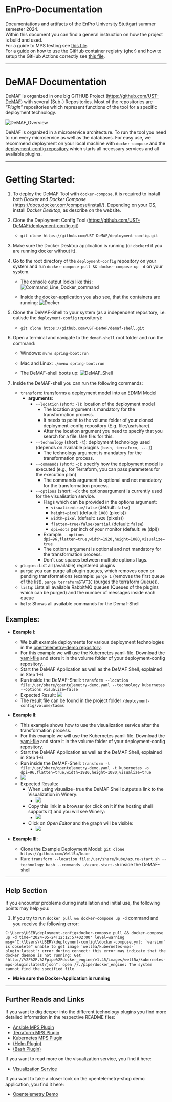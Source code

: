# EnPro-Documentation
Documentations and artifacts of the EnPro University Stuttgart summer semester 2024.  
Within this document you can find a general instruction on how the project is build and used.  
For a guide to MPS testing see [this file](mps-testing/README.md).  
For a guide on how to use the GitHub container registry (ghcr) and how to setup the GitHub Actions correctly see [this file](ghcr/README.md).

---
# DeMAF Documentation

DeMAF is organized in one big GITHUB Project (https://github.com/UST-DeMAF) with several (Sub-) Repositories. 
Most of the repositories are *“Plugin”* repositories which represent functions of the tool for a specific deployment technology.

![DeMAF_Overview](resources/images/DeMAF_Overview_2.png)

DeMAF is organized in a microservice architecture. To run the tool you need to run every microservice as well as the databases. For easy use, we recommend deployment on your local machine with `docker-compose` and the [deployment-config repository](https://github.com/UST-DeMAF/deployment-config/tree/main) which starts all necessary services and all available plugins.

---

# Getting Started:
1. To deploy the DeMAF Tool with `docker-compose`, it is required to install both *Docker* and *Docker Compose* (https://docs.docker.com/compose/install/). Depending on your OS, install *Docker Desktop*, as describe on the website.

2. Clone the Deployment Config Tool (https://github.com/UST-DeMAF/deployment-config.git) 
    -	`git clone https://github.com/UST-DeMAF/deployment-config.git`

3. Make sure the Docker Desktop application is running (or `dockerd` if you are running docker without it).

4. Go to the root directory of the `deployment-config` repository on your system and run `docker-compose pull && docker-compose up -d` on your system.
    - The console output looks like this:
      ![Command_Line_Docker_command](resources/images/docker_compose_pull_docker_compose_compose.jpg)

    - Inside the docker-application you also see, that the containers are running:
      ![Docker](resources/images/docker_container.jpg)

5.	Clone the DeMAF-Shell to your system (as a independent repository, i.e. outisde the `deployment-config` repository):
    - `git clone https://github.com/UST-DeMAF/demaf-shell.git`

6.	Open a terminal and navigate to the `demaf-shell` root folder and run the command: 
    - Windows: `mvnw spring-boot:run`
    - Mac and Linux: `./mvnw spring-boot:run`

    - The DeMAF-shell boots up:
      ![DeMAF_Shell](resources/images/DeMAF_Shell.jpg)
 
7.	Inside the DeMAF-shell you can run the following commands:
    - `transform`: transforms a deployment model into an EDMM Model
      - **arguments**: 
        - `--location` (short: `-l`): location of the deployment model
            -  The location argument is mandatory for the transformation process.
            -  It needs to point to the volume folder of your cloned deployment-config repository (E.g. file:/usr/share).
            -  After the location argument you need to specify that you search for a file. Use file: for this.
        - `--technology` (short: `-t`): deployment technology used (depends on available plugins `[bash, terraform, ...]`)
            -  The technology argument is mandatory for the transformation process.
        - `--commands` (short: `-c`): specify how the deployment model is executed (e.g., for Terraform, you can pass parameters for the execution plan)
            - The commands argument is optional and not mandatory for the transformation process.
        - `--options` (short: `-o`):  the optionsargument is currently used for the visualisation service.
            - Flags which can be provided in the options argument:
              - `visualize=true/false` (default: `false`)
              - `height=pixel` (default: `1080` (pixels))
              - `width=pixel` (default: `1920` (pixels))
              - `flatten=true/false/partial` (default: `false`)
              - `dpi=dots` per inch of your monitor (default: `96` (dpi))
            - Example: `--options dpi=96,flatten=true,width=1920,height=1080,visualize=true`
            - The options argument is optional and not mandatory for the transformation process.
            - Don't use spaces between multiple options flags.
    - `plugins`: List all (available) registered plugins
    - `purge`: you can purge all plugin queues, which removes open or pending transformations (example: `purge 1` (removes the first queue of the list), `purge terraformSTATIC` (purges the terraform Queue)).
    - `listq`: Lists all available RabbitMQ queues (Queues of the plugins which can be purged) and the number of messages inside each queue
    - `help`: Shows all available commands for the Demaf-Shell
## Examples:
* **Example I**:
    * We built example deployments for various deployment technologies in the [opentelemetry-demo repository](https://github.com/UST-DeMAF/opentelemetry-demo/tree/main).
    * For this example we will use the Kubernetes yaml-file. Download the [yaml-file](https://github.com/UST-DeMAF/opentelemetry-demo/blob/main/kubernetes/opentelemetry-demo.yaml) and store it in the volume folder of your deployment-config repository..
    * Start the DeMAF Application as well as the DeMAF Shell, explained in Step 1-6.
    * Run inside the DeMAF-Shell: ```transform --location file:/usr/share/opentelemetry-demo.yaml --technology kubernetes --options visualize=false```
    * Expected Result:
      ![](resources/images/result_ex1.png)
    * The result file can be found in the project folder `/deployment-config/volume/tadms`
    
 * **Example II**:
     * This example shows how to use the visualization service after the transformation process.
     * For this example we will use the Kubernetes yaml-file. Download the [yaml-file](https://github.com/UST-DeMAF/opentelemetry-demo/blob/main/kubernetes/opentelemetry-demo.yaml) and store it in the volume folder of your deployment-config repository.
     * Start the DeMAF Application as well as the DeMAF Shell, explained in Step 1-6.
     * Run inside the DeMAF-Shell: ```transform -l file:/usr/share/opentelemetry-demo.yaml -t kubernetes -o dpi=96,flatten=true,width=1920,height=1080,visualize=true```
     * ![](resources/images/demaf_vis.png)
     * Expected Results:
        * When using visualize=true the DeMAF Shell outputs a link to the Visualization in Winery:
             * ![](resources/images/demaf_vis.png)
        * Copy this link in a browser (or click on it if the hosting shell supports it) and you will see Winery:
             * ![](resources/images/winery_open_editor.png)
        * Click on _Open Editor_ and the graph will be visible:
            * ![](resources/images/Winery_graph.png)

* **Example III**:
    * Clone the Example Deployment Model: `git clone https://github.com/Well5a/kube`
    * Run: ```transform --location file:/usr/share/kube/azure-start.sh --technology bash --commands ./azure-start.sh``` inside the DeMAF-shell
      
---
## Help Section
If you encounter problems during installation and initial use, the following points may help you:

1. If you try to run `docker pull && docker-compose up -d` command and you receive the following error:
  ```log
  C:\Users\USER\deployment-config>docker-compose pull && docker-compose up -d time="2024-05-24T12:12:57+02:00" level=warning msg="C:\\Users\\USER\\deployment-config\\docker-compose.yml: `version` is obsolete" unable to get image 'well5a/kubernetes-mps-plugin:latest': error during connect: this error may indicate that the docker daemon is not running: Get "http://%2F%2F.%2Fpipe%2Fdocker_engine/v1.45/images/well5a/kubernetes-mps-plugin:latest/json": open //./pipe/docker_engine: The system cannot find the specified file
  ```
  - **Make sure the Docker-Application is running**


---
## Further Reads and Links
If you want to dig deeper into the different technology plugins you find more detailed information in the respective README files:
* [Ansible MPS Plugin](https://github.com/UST-DeMAF/ansible-mps-plugin)
* [Terraform MPS Plugin](https://github.com/UST-DeMAF/terraform-mps-plugin)
* [Kubernetes MPS Plugin](https://github.com/UST-DeMAF/kubernetes-mps-plugin)
* [(Helm Plugin)](https://github.com/UST-DeMAF/helm-plugin)
* [(Bash Plugin)](https://github.com/UST-DeMAF/bash-plugin)

If you want to read more on the visualization service, you find it here:
* [Visualization Service](https://github.com/UST-DeMAF/visualization-service)

If you want to take a closer look on the opentelemetry-shop demo application, you find it here:
* [Opentelemetry Demo](https://github.com/UST-DeMAF/opentelemetry-demo)